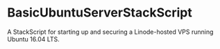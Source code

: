 # BasicUbuntuServerStackScript
A StackScript for starting up and securing a Linode-hosted VPS running Ubuntu 16.04 LTS.
